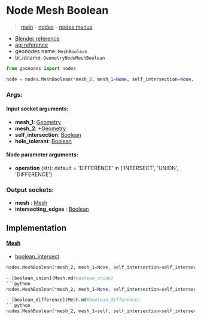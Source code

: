 # Node Mesh Boolean

> [main](../structure.md) - [nodes](nodes.md) - [nodes menus](nodes_menus.md)

- [Blender reference](https://docs.blender.org/manual/en/latest/modeling/geometry_nodes/mesh/mesh_boolean.html)
- [api reference](https://docs.blender.org/api/current/bpy.types.GeometryNodeMeshBoolean.html)
- geonodes name: `MeshBoolean`
- bl_idname: `GeometryNodeMeshBoolean`

```python
from geonodes import nodes

node = nodes.MeshBoolean(*mesh_2, mesh_1=None, self_intersection=None, hole_tolerant=None, operation='DIFFERENCE')
```

### Args:

#### Input socket arguments:

- **mesh_1**: [Geometry](Geometry.md)
- **mesh_2**: *[Geometry](Geometry.md)
- **self_intersection**: [Boolean](Boolean.md)
- **hole_tolerant**: [Boolean](Boolean.md)

#### Node parameter arguments:

- **operation** (str): default = 'DIFFERENCE' in ('INTERSECT', 'UNION', 'DIFFERENCE')

### Output sockets:

- **mesh** : [Mesh](Mesh.md)
- **intersecting_edges** : [Boolean](Boolean.md)

## Implementation

#### [Mesh](Mesh.md)

 - [boolean_intersect](Mesh.md#boolean_intersect)
  ```python
  nodes.MeshBoolean(*mesh_2, mesh_1=None, self_intersection=self_intersection, hole_tolerant=hole_tolerant, operation='INTERSECT'  ```

 - [boolean_union](Mesh.md#boolean_union)
  ```python
  nodes.MeshBoolean(*mesh_2, mesh_1=None, self_intersection=self_intersection, hole_tolerant=hole_tolerant, operation='UNION'  ```

 - [boolean_difference](Mesh.md#boolean_difference)
  ```python
  nodes.MeshBoolean(*mesh_2, mesh_1=self, self_intersection=self_intersection, hole_tolerant=hole_tolerant, operation='DIFFERENCE'  ```

